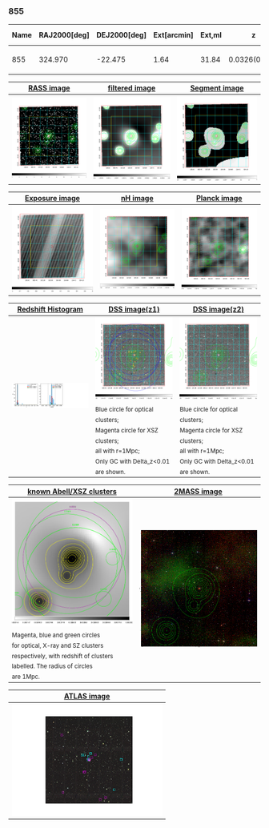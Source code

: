 <div STYLE="page-break-after: always;"></div>

### 855

|Name|RAJ2000[deg]|DEJ2000[deg] |Ext[arcmin]| Ext,ml | z | z_src| C|GC(XSZ,Delta_z<0.01)| GC(OPT,Delta_z<0.01)|GC| R_sig[arcmin] | R500[arcmin] | R500[Mpc]| CRsig[c/s] | CR500[c/s] |L500[1E44 erg/s]|F500[1E-12 erg/s/cm^2]| M500[1E14 Msun]|Tx[keV]|Cnt_sig|Beta|Rc[arcmin]|Comment|Alias|
|---|---|---|---|---|---|------|---|--------|---------|----------|---|---|---|---|---|---|---|---|---|---|---|---|---|---|
|855| 324.970| -22.475| 1.64| 31.84| 0.0326(0.005)| z1, z_xsz| B| MCXC| A, N| A, MCXC, N| 9.775| 15.810| 0.617| 0.261(0.042)| 0.291(0.047)| 0.118(0.012)| 4.832(0.505)| 0.69(0.04)| 1.72(0.06)| 78.3| 0.588(-0.062+0.114)| 1.948(-0.632+0.948)| -| k146|

|[RASS image](../image/855/855_img.pdf)|[filtered image](../image/855/855_fil.pdf)|[Segment image](../image/855/855_seg.pdf)|
|-------------------|--------------------|-------------------|
| <img src="../image/855/855_img.png" width="300">  | <img src="../image/855/855_fil.png" width="300">   | <img src="../image/855/855_seg.png" width="300">  |

|[Exposure image](../image/855/855_mex.pdf)| [nH image](../image/855/855_nh.pdf)| [Planck image](../image/855/855_p.pdf)|
|-------------------|--------------------|-------------------|
|<img src="../image/855/855_mex.png" width="300">   | <img src="../image/855/855_nh.png" width="300">    | <img src="../image/855/855_p.png" width="300"> |

|[Redshift Histogram](../image/855/855_zg.pdf) | [DSS image(z1)](../image/855/855_dss_z1.pdf)      |  [DSS image(z2)](../image/855/855_dss_z2.pdf)    |
|-------------------|--------------------|-------------------|
|<img src="../image/855/855_zg.png" width="300"> |<img src="../image/855/855_dss_z1.png" width="300"> <sub><br>Blue circle for optical clusters; <br>Magenta circle for XSZ clusters; <br>all with r=1Mpc; <br>Only GC with Delta_z<0.01 are shown. </sub>| <img src="../image/855/855_dss_z2.png" width="300"><sub><br>Blue circle for optical clusters; <br>Magenta circle for XSZ clusters; <br>all with r=1Mpc; <br>Only GC with Delta_z<0.01 are shown. </sub> |

|[known Abell/XSZ clusters](../image/855/855_gc.pdf) | [2MASS image](../image/855/855_2mass.pdf)      |
|-------------------|-------------------|
|<img src=../image/855/855_gc.png width="300"> <br><sub>Magenta, blue and green circles <br>for optical, X-ray and SZ clusters <br>respectively, with redshift of clusters <br>labelled. The radius of circles <br>are 1Mpc.</sub>|<img src="../image/855/855_2mass.png" width="300">  |

|[ATLAS image](../image/855/855_s.pdf)        |
|-------------------|
| <img src="../image/855/855_s.pdf" width="300">  |

